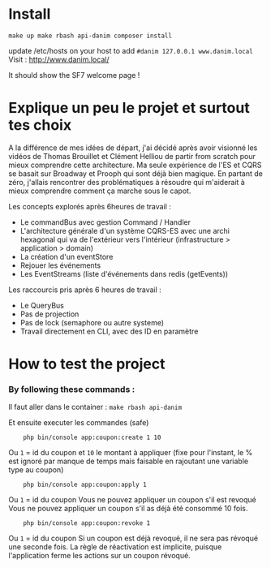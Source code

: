 # Install
``
    make up
    make rbash api-danim
    composer install
``

update /etc/hosts on your host to add 
``
#danim
127.0.0.1 www.danim.local
``
Visit : http://www.danim.local/

It should show the SF7 welcome page !

# Explique un peu le projet et surtout tes choix

A la différence de mes idées de départ, j'ai décidé après avoir visionné les vidéos de Thomas Brouillet et Clément Helliou de partir from scratch pour mieux comprendre
cette architecture. Ma seule expérience de l'ES et CQRS se basait sur Broadway et Prooph qui sont déjà bien magique.
En partant de zéro, j'allais rencontrer des problématiques à résoudre qui m'aiderait à mieux comprendre comment ça marche sous le capot.

Les concepts explorés après 6heures de travail :
- Le commandBus avec gestion Command / Handler
- L'architecture générale d'un système CQRS-ES avec une archi hexagonal qui va de l'extérieur vers l'intérieur (infrastructure > application > domain)
- La création d'un eventStore
- Rejouer les événements
- Les EventStreams (liste d'événements dans redis (getEvents))

Les raccourcis pris après 6 heures de travail :
- Le QueryBus
- Pas de projection
- Pas de lock (semaphore ou autre systeme)
- Travail directement en CLI, avec des ID en paramètre

# How to test the project

### By following these commands :
Il faut aller dans le container : 
`make rbash api-danim`

Et ensuite executer les commandes (safe)
```
    php bin/console app:coupon:create 1 10
```
Ou `1` = id du coupon et `10` le montant à appliquer (fixe pour l'instant, le % est ignoré par manque de temps mais faisable en rajoutant une variable type au coupon)

```
    php bin/console app:coupon:apply 1
```
Ou `1` = id du coupon
Vous ne pouvez appliquer un coupon s'il est revoqué
Vous ne pouvez appliquer un coupon s'il as déjà été consommé 10 fois.

```
    php bin/console app:coupon:revoke 1
```
Ou `1` = id du coupon 
Si un coupon est déjà revoqué, il ne sera pas révoqué une seconde fois.
La règle de réactivation est implicite, puisque l'application ferme les actions sur un coupon révoqué.

